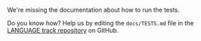We're missing the documentation about how to run the tests.

Do you know how? Help us by editing the `docs/TESTS.md` file in the [LANGUAGE track repository](REPO) on GitHub.
